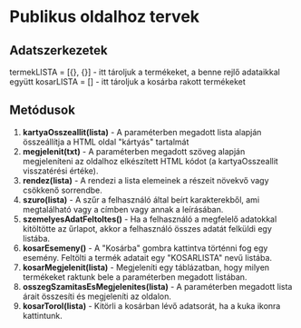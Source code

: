 # Publikus oldalhoz tervek

## Adatszerkezetek
termekLISTA = [{}, {}] - itt tároljuk a termékeket, a benne rejlő adataikkal együtt
kosarLISTA = [] - itt tároljuk a kosárba rakott termékeket

## Metódusok

1. **kartyaOsszeallit(lista)** - A paraméterben megadott lista alapján összeállítja a HTML oldal "kártyás" tartalmát
2. **megjelenit(txt)** - A paraméterben megadott szöveg alapján megjeleníteni az oldalhoz elkészített HTML kódot (a kartyaOsszeallit visszatérési értéke).
3. **rendez(lista)** - A rendezi a lista elemeinek a részeit növekvő vagy csökkenő sorrendbe.
4. **szuro(lista)** - A szűr a felhasználó által beírt karakterekből, ami megtalálható vagy a címben vagy annak a leírásában.
5. **szemelyesAdatFeltoltes()** - Ha a felhasználó a megfelelő adatokkal kitöltötte az űrlapot, akkor a felhasználó összes adatát felküldi egy listába.
6. **kosarEsemeny()** - A "Kosárba" gombra kattintva történni fog egy esemény. Feltölti a termék adatait egy "KOSARLISTA" nevű listába. 
7. **kosarMegjelenit(lista)** - Megjeleníti egy táblázatban, hogy milyen termékeket raktunk bele a paraméterben megadott listában.
8. **osszegSzamitasEsMegjelenites(lista)** - A paraméterben megadott lista árait összesíti és megjeleníti az oldalon.
9. **kosarTorol(lista)** - Kitörli a kosárban lévő adatsorát, ha a kuka ikonra kattintunk.